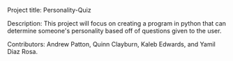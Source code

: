 Project title: Personality-Quiz

Description: This project will focus on creating a program in python that can determine someone's personality based off of questions given to the user.

Contributors: Andrew Patton, Quinn Clayburn, Kaleb Edwards, and Yamil Diaz Rosa.
